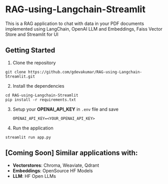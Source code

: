 # RAG-using-Langchain-Streamlit
This is a RAG application to chat with data in your PDF documents implemented using LangChain, OpenAI LLM and Embeddings, Faiss Vector Store and Streamlit for UI

## Getting Started
1. Clone the repository
```
git clone https://github.com/gdevakumar/RAG-using-Langchain-Streamlit.git
```

2. Install the dependencies
```
cd RAG-using-Langchain-Streamlit
pip install -r requirements.txt
```

3. Setup your **OPENAI_API_KEY** in `.env` file and save

    `OPENAI_API_KEY=<YOUR_OPENAI_API_KEY>`

4. Run the application
```
streamlit run app.py
```

## [Coming Soon] Similar applications with:
- **Vectorstores**: Chroma, Weaviate, Qdrant
- **Embeddings**: OpenSource HF Models
- **LLM**: HF Open LLMs
